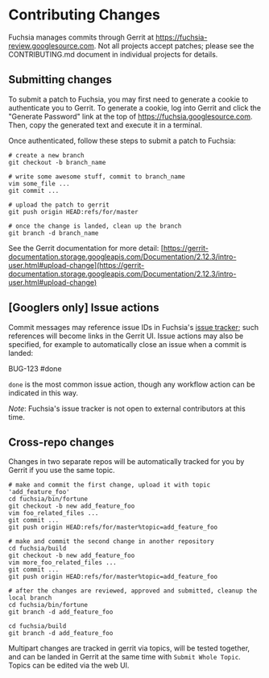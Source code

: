 Contributing Changes
====================

Fuchsia manages commits through Gerrit at
https://fuchsia-review.googlesource.com. Not all projects accept patches;
please see the CONTRIBUTING.md document in individual projects for
details.

## Submitting changes

To submit a patch to Fuchsia, you may first need to generate a cookie to
authenticate you to Gerrit.  To generate a cookie, log into Gerrit and click
the "Generate Password" link at the top of https://fuchsia.googlesource.com.
Then, copy the generated text and execute it in a terminal.

Once authenticated, follow these steps to submit a patch to Fuchsia:

```
# create a new branch
git checkout -b branch_name

# write some awesome stuff, commit to branch_name
vim some_file ...
git commit ...

# upload the patch to gerrit
git push origin HEAD:refs/for/master

# once the change is landed, clean up the branch
git branch -d branch_name
```

See the Gerrit documentation for more detail:
[https://gerrit-documentation.storage.googleapis.com/Documentation/2.12.3/intro-user.html#upload-change](https://gerrit-documentation.storage.googleapis.com/Documentation/2.12.3/intro-user.html#upload-change)

## [Googlers only] Issue actions

Commit messages may reference issue IDs in Fuchsia's
[issue tracker](https://fuchsia.atlassian.net/); such references will become
links in the Gerrit UI. Issue actions may also be specified, for example to
automatically close an issue when a commit is landed:

BUG-123 #done

`done` is the most common issue action, though any workflow action can be
indicated in this way.

*Note*: Fuchsia's issue tracker is not open to external contributors at this
time.

## Cross-repo changes

Changes in two separate repos will be automatically tracked for you by Gerrit
if you use the same topic.

```
# make and commit the first change, upload it with topic 'add_feature_foo'
cd fuchsia/bin/fortune
git checkout -b new add_feature_foo
vim foo_related_files ...
git commit ...
git push origin HEAD:refs/for/master%topic=add_feature_foo

# make and commit the second change in another repository
cd fuchsia/build
git checkout -b new add_feature_foo
vim more_foo_related_files ...
git commit ...
git push origin HEAD:refs/for/master%topic=add_feature_foo

# after the changes are reviewed, approved and submitted, cleanup the local branch
cd fuchsia/bin/fortune
git branch -d add_feature_foo

cd fuchsia/build
git branch -d add_feature_foo
```

Multipart changes are tracked in gerrit via topics, will be tested together,
and can be landed in Gerrit at the same time with `Submit Whole Topic`. Topics
can be edited via the web UI.

